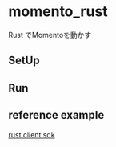 # momento_rust

Rust でMomentoを動かす

## SetUp

## Run

## reference example

[rust client sdk](https://github.com/momentohq/client-sdk-rust)
